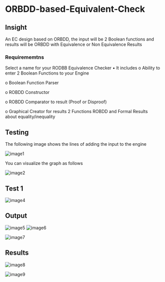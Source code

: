 # ORBDD-based-Equivalent-Check

## Insight

An EC design based on ORBDD, the input will be 2 Boolean functions and results will be ORBDD with Equivalence or Non Equivalence Results

### Requirememtns 

Select a name for your RODBB Equivalence Checker
• It includes
o Ability to enter 2 Boolean Functions to your Engine

o Boolean Function Parser

o ROBDD Constructor

o ROBDD Comparator to result (Proof or Disproof)

o Graphical Creator for results 2 Functions ROBDD and Formal Results about
equality/inequality


## Testing

The following image shows the lines of adding the input to the engine

![image1](https://user-images.githubusercontent.com/58190534/215322349-1555c052-19c0-412f-bfca-0308037f574b.png)

You can visualize the graph as follows

![image2](https://user-images.githubusercontent.com/58190534/215322395-40382fe2-fcec-49d4-9c43-8964f2c69c1c.png)

## Test 1

![image4](https://user-images.githubusercontent.com/58190534/215322521-ad9f4e43-8285-4469-b467-e93ab74d221c.png)


## Output 

![image5](https://user-images.githubusercontent.com/58190534/215322533-6361d50c-8439-4378-9345-0912bf44150e.png)
![image6](https://user-images.githubusercontent.com/58190534/215322549-f2bbcdb6-90a4-48b3-8a60-46b7487cdbc2.png)


![image7](https://user-images.githubusercontent.com/58190534/215322557-6ef8bbac-f361-46be-ad82-4eb425fca932.png)


## Results 

![image8](https://user-images.githubusercontent.com/58190534/215322639-0e32c2b6-fed0-438b-b295-b43e353c4117.png)

![image9](https://user-images.githubusercontent.com/58190534/215322651-e1438ee0-56bc-4b74-9499-5c42887f668e.png)


